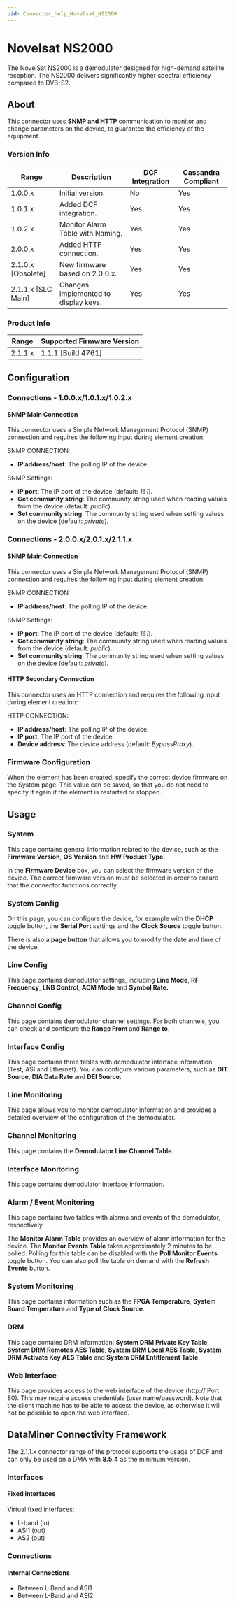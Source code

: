 ```yaml
---
uid: Connector_help_Novelsat_NS2000
---
```


# Novelsat NS2000

The NovelSat NS2000 is a demodulator designed for high-demand satellite reception. The NS2000 delivers significantly higher spectral efficiency compared to DVB-S2.

## About

This connector uses **SNMP and HTTP** communication to monitor and change parameters on the device, to guarantee the efficiency of the equipment.

### Version Info

| Range              | Description                          | DCF Integration | Cassandra Compliant |
|--------------------|--------------------------------------|-----------------|---------------------|
| 1.0.0.x            | Initial version.                     | No              | Yes                 |
| 1.0.1.x            | Added DCF integration.               | Yes             | Yes                 |
| 1.0.2.x            | Monitor Alarm Table with Naming.     | Yes             | Yes                 |
| 2.0.0.x            | Added HTTP connection.               | Yes             | Yes                 |
| 2.1.0.x [Obsolete] | New firmware based on 2.0.0.x.       | Yes             | Yes                 |
| 2.1.1.x [SLC Main] | Changes implemented to display keys. | Yes             | Yes                 |

### Product Info

| Range   | Supported Firmware Version |
|---------|----------------------------|
| 2.1.1.x | 1.1.1 [Build 4761]         |

## Configuration

### Connections - 1.0.0.x/1.0.1.x/1.0.2.x

#### SNMP Main Connection

This connector uses a Simple Network Management Protocol (SNMP) connection and requires the following input during element creation:

SNMP CONNECTION:

- **IP address/host**: The polling IP of the device.

SNMP Settings:

- **IP port**: The IP port of the device (default: *161*).
- **Get community string**: The community string used when reading values from the device (default: *public*).
- **Set community string**: The community string used when setting values on the device (default: *private*).

### Connections - 2.0.0.x/2.0.1.x/2.1.1.x

#### SNMP Main Connection

This connector uses a Simple Network Management Protocol (SNMP) connection and requires the following input during element creation:

SNMP CONNECTION:

- **IP address/host**: The polling IP of the device.

SNMP Settings:

- **IP port**: The IP port of the device (default: *161*).
- **Get community string**: The community string used when reading values from the device (default: *public*).
- **Set community string**: The community string used when setting values on the device (default: *private*).

#### HTTP Secondary Connection

This connector uses an HTTP connection and requires the following input during element creation:

HTTP CONNECTION:

- **IP address/host**: The polling IP of the device.
- **IP port**: The IP port of the device.
- **Device address**: The device address (default: *BypassProxy*).

### Firmware Configuration

When the element has been created, specify the correct device firmware on the System page. This value can be saved, so that you do not need to specify it again if the element is restarted or stopped.

## Usage

### System

This page contains general information related to the device, such as the **Firmware Version**, **OS Version** and **HW Product Type.**

In the **Firmware Device** box, you can select the firmware version of the device. The correct firmware version must be selected in order to ensure that the connector functions correctly.

### System Config

On this page, you can configure the device, for example with the **DHCP** toggle button, the **Serial Port** settings and the **Clock Source** toggle button.

There is also a **page button** that allows you to modify the date and time of the device.

### Line Config

This page contains demodulator settings, including **Line Mode**, **RF Frequency**, **LNB Control**, **ACM Mode** and **Symbol Rate.**

### Channel Config

This page contains demodulator channel settings. For both channels, you can check and configure the **Range From** and **Range to**.

### Interface Config

This page contains three tables with demodulator interface information (Test, ASI and Ethernet). You can configure various parameters, such as **DIT Source**, **DIA Data Rate** and **DEI Source.**

### Line Monitoring

This page allows you to monitor demodulator information and provides a detailed overview of the configuration of the demodulator.

### Channel Monitoring

This page contains the **Demodulator Line Channel Table**.

### Interface Monitoring

This page contains demodulator interface information.

### Alarm / Event Monitoring

This page contains two tables with alarms and events of the demodulator, respectively.

The **Monitor Alarm Table** provides an overview of alarm information for the device. The **Monitor Events Table** takes approximately 2 minutes to be polled. Polling for this table can be disabled with the **Poll Monitor Events** toggle button. You can also poll the table on demand with the **Refresh Events** button.

### System Monitoring

This page contains information such as the **FPGA Temperature**, **System Board Temperature** and **Type of Clock Source**.

### DRM

This page contains DRM information: **System DRM Private Key Table**, **System DRM Remotes AES Table**, **System DRM Local AES Table**, **System DRM Activate Key AES Table** and **System DRM Entitlement Table**.

### Web Interface

This page provides access to the web interface of the device (http:// Port 80). This may require access credentials (user name/password). Note that the client machine has to be able to access the device, as otherwise it will not be possible to open the web interface.

## DataMiner Connectivity Framework

The 2.1.1.x connector range of the protocol supports the usage of DCF and can only be used on a DMA with **8.5.4** as the minimum version.

### Interfaces

#### Fixed interfaces

Virtual fixed interfaces:

- L-band (in)
- ASI1 (out)
- AS2 (out)

### Connections

#### Internal Connections

- Between L-Band and ASI1
- Between L-Band and ASI2
